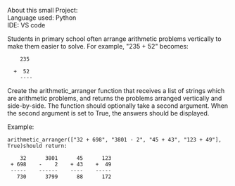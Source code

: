 About this small Project:  
Language used: Python  
IDE: VS code

Students in primary school often arrange arithmetic problems vertically to make them easier to solve. For example, "235 + 52" becomes:

```
    235

  +  52
    ----
```

Create the arithmetic_arranger function that receives a list of strings which are arithmetic problems, and returns the problems arranged vertically and side-by-side. The function should optionally take a second argument. When the second argument is set to True, the answers should be displayed.

Example:

```
arithmetic_arranger(["32 + 698", "3801 - 2", "45 + 43", "123 + 49"], True)should return:

    32      3801      45      123
 + 698    -    2    + 43    +  49
 -----    ------    ----    -----
   730      3799      88      172
```
